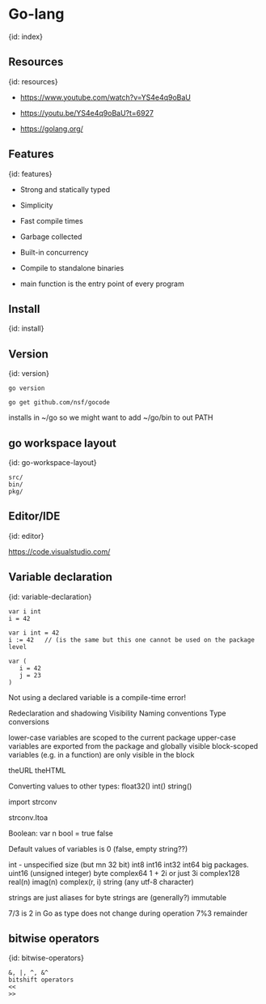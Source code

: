 # Go-lang
{id: index}

## Resources
{id: resources}

* https://www.youtube.com/watch?v=YS4e4q9oBaU
* https://youtu.be/YS4e4q9oBaU?t=6927

* https://golang.org/

## Features
{id: features}

* Strong and statically typed

* Simplicity
* Fast compile times
* Garbage collected
* Built-in concurrency
* Compile to standalone binaries


* main function is the entry point of every program

## Install
{id: install}


## Version
{id: version}

```
go version
```

```
go get github.com/nsf/gocode
```

installs in ~/go  so we might want to add ~/go/bin  to out PATH


## go workspace layout
{id: go-workspace-layout}

```
src/
bin/
pkg/
```

## Editor/IDE
{id: editor}

https://code.visualstudio.com/

## Variable declaration
{id: variable-declaration}

```
var i int
i = 42

var i int = 42
i := 42   // (is the same but this one cannot be used on the package level

var (
   i = 42
   j = 23
)
```

Not using a declared variable is a compile-time error!




Redeclaration and shadowing
Visibility
Naming conventions
Type conversions

lower-case variables are scoped to the current package
upper-case variables are exported from the package and globally visible
block-scoped variables (e.g. in a function) are only visible in the block

theURL
theHTML

Converting values to other types:
float32()
int()
string()

import strconv

strconv.Itoa

Boolean:
var n bool = true
false


Default values of variables is 0 (false, empty string??)

int - unspecified size (but mn 32 bit)
int8
int16
int32
int64
big packages.
uint16    (unsigned integer)
byte
complex64    1 + 2i    or just 3i
complex128
real(n)
imag(n)
complex(r, i)
string (any utf-8 character)

strings are just aliases for byte
strings are (generally?) immutable




7/3  is 2 in Go as type does not change during operation
7%3  remainder


## bitwise operators
{id: bitwise-operators}

```
&, |, ^, &^
bitshift operators
<<
>>
```









